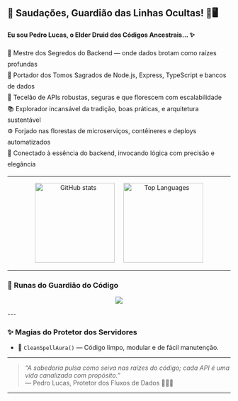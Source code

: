 ## 🌿 Saudações, Guardião das Linhas Ocultas! 🐾🖥️

#### **Eu sou Pedro Lucas, o Elder Druid dos Códigos Ancestrais...** ✨

<ul style="list-style: none; padding: 0; margin: 0; line-height: 1.8;">
  <li>🌲 Mestre dos Segredos do Backend — onde dados brotam como raízes profundas</li>
  <li>🍃 Portador dos Tomos Sagrados de Node.js, Express, TypeScript e bancos de dados</li>
  <li>🦉 Tecelão de APIs robustas, seguras e que florescem com escalabilidade</li>
  <li>📚 Explorador incansável da tradição, boas práticas, e arquitetura sustentável</li>
  <li>⚙️ Forjado nas florestas de microserviços, contêineres e deploys automatizados</li>
  <li>🔮 Conectado à essência do backend, invocando lógica com precisão e elegância</li>
</ul>

---

<p align="center">
  <img height="180" src="https://github-readme-stats.vercel.app/api?username=pedroluccs&show_icons=true&theme=dark" alt="GitHub stats" />
  &nbsp;&nbsp;&nbsp;
  <img height="180" src="https://github-readme-stats.vercel.app/api/top-langs/?username=pedroluccs&layout=compact&langs_count=7&theme=dark" alt="Top Languages" />
</p>

---

### 🔮 Runas do Guardião do Código

<p align="center">
  <img src="https://skillicons.dev/icons?i=javascript,html,css,python,c" />
</p>
---

### ✨ Magias do Protetor dos Servidores

- 🍄 `CleanSpellAura()` — Código limpo, modular e de fácil manutenção.

---

> *“A sabedoria pulsa como seiva nas raízes do código; cada API é uma vida canalizada com propósito.”*  
> — Pedro Lucas, Protetor dos Fluxos de Dados 🌳🧙‍♂️

---
